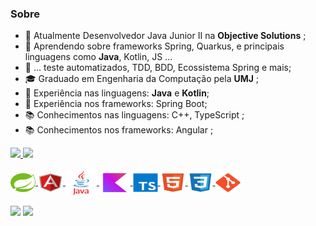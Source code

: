 ### Sobre

- 🔭 Atualmente Desenvolvedor Java Junior II na **Objective Solutions** ;
- 🌱 Aprendendo sobre frameworks Spring, Quarkus, e principais linguagens como **Java**, Kotlin, JS ...
- 🌱 ... teste automatizados, TDD, BDD, Ecossistema Spring e mais;
- 🎓 Graduado em Engenharia da Computação pela **UMJ** ;
- 🔧 Experiência nas linguagens: **Java** e **Kotlin**;
- 🔧 Experiência nos frameworks: Spring Boot;
- 📚 Conhecimentos nas linguagens: C++, TypeScript ;
- 📚 Conhecimentos nos frameworks: Angular ;

<div>
  <a href="https://github-readme-stats.vercel.app/api?username=israelgda&show_icons=true&theme=github_dark&include_all_commits=true&count_private=true" target="_blank">
  <img height="180em" src="https://github-readme-stats.vercel.app/api?username=israelgda&show_icons=true&theme=github_dark&include_all_commits=true&count_private=true"/>
  <a href="https://github-readme-stats.vercel.app/api/top-langs/?username=israelgda&layout=compact&langs_count=7&theme=github_dark" target="_blank">
  <img height="180em" src="https://github-readme-stats.vercel.app/api/top-langs/?username=israelgda&layout=compact&langs_count=7&theme=github_dark"/>
</div>
<div style="display: inline_block"><br>
  <img align="center" alt="Israel-Spring" height="30" width="40" src="https://github.com/devicons/devicon/blob/master/icons/spring/spring-original.svg">
  <img align="center" alt="Israel-Angular" height="30" width="40" src="https://github.com/devicons/devicon/blob/master/icons/angularjs/angularjs-original.svg">
  <img align="center" alt="Israel-Java" height="40" width="50" src="https://github.com/devicons/devicon/blob/master/icons/java/java-original-wordmark.svg">
  <img align="center" alt="Israel-Kotlin" height="40" width="50" src="https://github.com/devicons/devicon/blob/master/icons/kotlin/kotlin-original.svg">
  <img align="center" alt="Israel-TS" height="30" width="40" src="https://github.com/devicons/devicon/blob/master/icons/typescript/typescript-original.svg">
  <img align="center" alt="Israel-HTML" height="30" width="40" src="https://raw.githubusercontent.com/devicons/devicon/master/icons/html5/html5-original.svg">
  <img align="center" alt="Israel-CSS" height="30" width="40" src="https://raw.githubusercontent.com/devicons/devicon/master/icons/css3/css3-original.svg">
  <img align="center" alt="Israel-CSS" height="30" width="40" src="https://github.com/devicons/devicon/blob/master/icons/git/git-original.svg">
</div>
<br>
<div> 
  <a href = "mailto:gdelha.israel@gmail.com"><img src="https://img.shields.io/badge/Gmail-D14836?style=for-the-badge&logo=gmail&logoColor=white" target="_blank"></a>
  <a href="https://www.linkedin.com/in/israel-gadelha-b28865177/" target="_blank"><img src="https://img.shields.io/badge/LinkedIn-0077B5?style=for-the-badge&logo=linkedin&logoColor=white" target="_blank"></a> 
</div>

